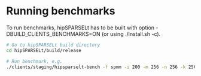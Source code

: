 # Running benchmarks

To run benchmarks, hipSPARSELt has to be built with option -DBUILD_CLIENTS_BENCHMARKS=ON (or using ./install.sh -c).

```bash
# Go to hipSPARSELt build directory
cd hipSPARSELt/build/release

# Run benchmark, e.g.
./clients/staging/hipsparselt-bench -f spmm -i 200 -m 256 -n 256 -k 256
```
